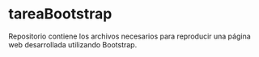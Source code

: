 # tareaBootstrap
Repositorio contiene los archivos necesarios para reproducir una página web desarrollada utilizando Bootstrap.
